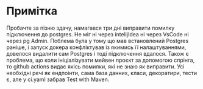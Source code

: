 # Примітка

Пробачте за пізню здачу, намагався три дні виправити помилку підключення до postgres.
Не міг ні через intelijIdea ні через VsCode ні через pg Admin. Поблема була у тому що
мав встановлений Postgres раніше, і запуск докера конфліктував із якимись її налаштуваннями,
довелося видалити сам Postgres і тоді підключення вдалося. Також є проблема, що коли
ініціалізувати мейвен проєкт за допомогою спрінга, то github actions видає якісь помилки,
які не знаю як виправити. Усі необхідні речі як ендпоінти, сама база данних, класи,
декоратири, тести є, але у ci.yaml забрав Test with Maven.
